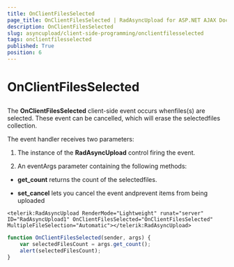 ```yaml
---
title: OnClientFilesSelected
page_title: OnClientFilesSelected | RadAsyncUpload for ASP.NET AJAX Documentation
description: OnClientFilesSelected
slug: asyncupload/client-side-programming/onclientfilesselected
tags: onclientfilesselected
published: True
position: 6
---
```


# OnClientFilesSelected

## 

The **OnClientFilesSelected** client-side event occurs whenfiles(s) are selected. These event can be cancelled, which will erase the selectedfiles collection.

The event handler receives two parameters:

1. The instance of the **RadAsyncUpload** control firing the event.

1. An eventArgs parameter containing the following methods:

* **get_count** returns the count of the selectedfiles.

* **set_cancel** lets you cancel the event andprevent items from being uploaded

````ASPNET
<telerik:RadAsyncUpload RenderMode="Lightweight" runat="server" ID="RadAsyncUpload1" OnClientFilesSelected="OnClientFilesSelected" MultipleFileSelection="Automatic"></telerik:RadAsyncUpload>
````

````JavaScript
function OnClientFilesSelected(sender, args) {
	var selectedFilesCount = args.get_count();
	alert(selectedFilesCount);
}
````



